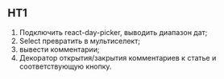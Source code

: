 ## HT1
1. Подключить react-day-picker, выводить диапазон дат;
2. Select превратить в мультиселект;
3. вывести комментарии;
4. Декоратор открытия/закрытия комментариев к статье и соответствующую кнопку.
